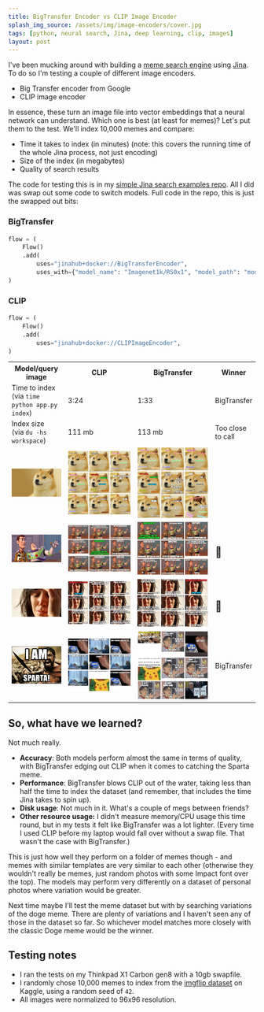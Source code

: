 ```yaml
---
title: BigTransfer Encoder vs CLIP Image Encoder
splash_img_source: /assets/img/image-encoders/cover.jpg
tags: [python, neural search, Jina, deep learning, clip, images]
layout: post
---
```


I've been mucking around with building a [meme search engine](https://examples.jina.ai) using [Jina](https://github.com/jina-ai/jina/). To do so I'm testing a couple of different image encoders. 

- Big Transfer encoder from Google
- CLIP image encoder

In essence, these turn an image file into vector embeddings that a neural network can understand. Which one is best (at least for memes)? Let's put them to the test. We'll index 10,000 memes and compare:

- Time it takes to index (in minutes) (note: this covers the running time of the whole Jina process, not just encoding)
- Size of the index (in megabytes)
- Quality of search results

The code for testing this is in my [simple Jina search examples repo](https://github.com/alexcg1/simple-jina-examples/tree/main/image_search). All I did was swap out some code to switch models. Full code in the repo, this is just the swapped out bits:

### BigTransfer

```python
flow = (
    Flow()
    .add(
        uses="jinahub+docker://BigTransferEncoder",
        uses_with={"model_name": "Imagenet1k/R50x1", "model_path": "model"},
)
```

### CLIP

```python
flow = (
    Flow()
    .add(
        uses="jinahub+docker://CLIPImageEncoder",
)
```

<table>

<colgroup>
  <col span="1" style="width: 24%">
  <col span="1" style="width: 38%">
  <col span="1" style="width: 38%">
</colgroup>

<tbody>
  <tr>
    <th width>
      Model/query image
    </th>
    <th>
      CLIP
    </th>
    <th>
      BigTransfer
    </th>
    <th>
      Winner
    </th>
  </tr>
  <tr>
    <td>Time to index<br>(via <code>time python app.py index</code>)</td>
    <td>3:24</td>
    <td>1:33</td>
    <td>BigTransfer</td>
  </tr>
  <tr>
    <td>Index size<br>(via <code>du -hs workspace</code>)</td>
    <td>111 mb</td>
    <td>113 mb</td>
    <td>Too close to call</td>
  </tr>
  <tr>
    <td><img src="/assets/img/image-encoders/inputs/doge.jpg" ></td>
    <td><img src="/assets/img/image-encoders/clip/doge.png"></td>
    <td><img src="/assets/img/image-encoders/bit/doge.png"></td>
  </tr>
  <tr>
    <td><img src="/assets/img/image-encoders/inputs/xx-everywhere.jpg" ></td>
    <td><img src="/assets/img/image-encoders/clip/xx-everywhere.png"></td>
    <td><img src="/assets/img/image-encoders/bit/xx-everywhere.png"></td>
    <td><h2>🤷</h2></td>
  </tr>
  <tr>
    <td><img src="/assets/img/image-encoders/inputs/crying-woman.jpg" ></td>
    <td><img src="/assets/img/image-encoders/clip/crying-woman.png"></td>
    <td><img src="/assets/img/image-encoders/bit/crying-woman.png"></td>
    <td><h2>🤷</h2></td>
  </tr>
  <tr>
    <td><img src="/assets/img/image-encoders/inputs/sparta.jpg" ></td>
    <td><img src="/assets/img/image-encoders/clip/sparta.png"></td>
    <td><img src="/assets/img/image-encoders/bit/sparta.png"></td>
    <td>BigTransfer</td>
  </tr>
</tbody>
  
  
</table>

## So, what have we learned?

Not much really. 

- **Accuracy**: Both models perform almost the same in terms of quality, with BigTransfer edging out CLIP when it comes to catching the Sparta meme. 
- **Performance**: BigTransfer blows CLIP out of the water, taking less than half the time to index the dataset (and remember, that includes the time Jina takes to spin up).
- **Disk usage**: Not much in it. What's a couple of megs between friends?
- **Other resource usage:** I didn't measure memory/CPU usage this time round, but in my tests it felt like BigTransfer was a lot lighter. (Every time I used CLIP before my laptop would fall over without a swap file. That wasn't the case with BigTransfer.)

This is just how well they perform on a folder of memes though - and memes with similar templates are very similar to each other (otherwise they wouldn't really be memes, just random photos with some Impact font over the top). The models may perform very differently on a dataset of personal photos where variation would be greater.

Next time maybe I'll test the meme dataset but with by searching variations of the doge meme. There are plenty of variations and I haven't seen any of those in the dataset so far. So whichever model matches more closely with the classic Doge meme would be the winner.

## Testing notes

- I ran the tests on my Thinkpad X1 Carbon gen8 with a 10gb swapfile.
- I randomly chose 10,000 memes to index from the [imgflip dataset]() on Kaggle, using a random seed of `42`.
- All images were normalized to 96x96 resolution.
